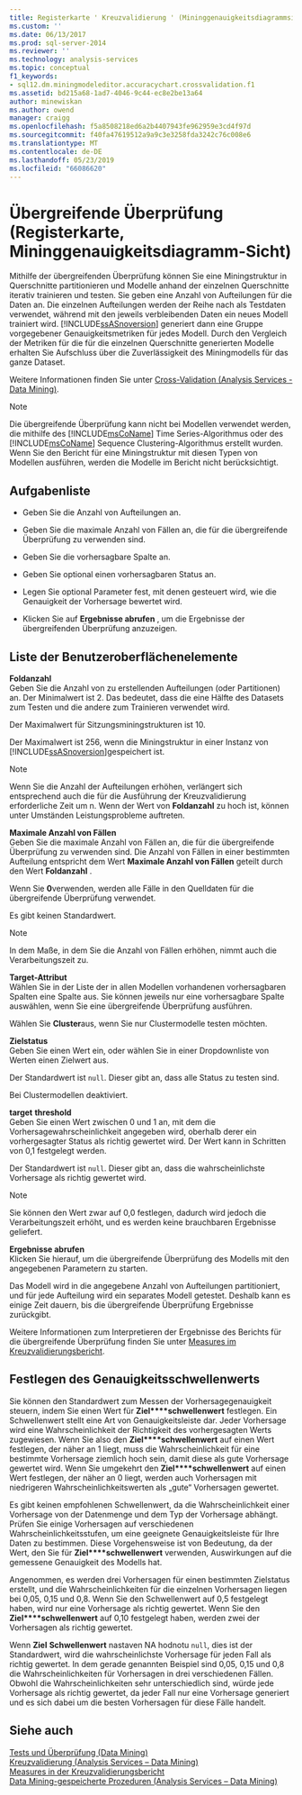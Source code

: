 ```yaml
---
title: Registerkarte ' Kreuzvalidierung ' (Mininggenauigkeitsdiagrammsicht) | Microsoft-Dokumentation
ms.custom: ''
ms.date: 06/13/2017
ms.prod: sql-server-2014
ms.reviewer: ''
ms.technology: analysis-services
ms.topic: conceptual
f1_keywords:
- sql12.dm.miningmodeleditor.accuracychart.crossvalidation.f1
ms.assetid: bd215a68-1ad7-4046-9c44-ec8e2be13a64
author: minewiskan
ms.author: owend
manager: craigg
ms.openlocfilehash: f5a8508218ed6a2b4407943fe962959e3cd4f97d
ms.sourcegitcommit: f40fa47619512a9a9c3e3258fda3242c76c008e6
ms.translationtype: MT
ms.contentlocale: de-DE
ms.lasthandoff: 05/23/2019
ms.locfileid: "66086620"
---
```

# <a name="cross-validation-tab-mining-accuracy-chart-view"></a>Übergreifende Überprüfung (Registerkarte, Mininggenauigkeitsdiagramm-Sicht)
  Mithilfe der übergreifenden Überprüfung können Sie eine Miningstruktur in Querschnitte partitionieren und Modelle anhand der einzelnen Querschnitte iterativ trainieren und testen. Sie geben eine Anzahl von Aufteilungen für die Daten an. Die einzelnen Aufteilungen werden der Reihe nach als Testdaten verwendet, während mit den jeweils verbleibenden Daten ein neues Modell trainiert wird. [!INCLUDE[ssASnoversion](../includes/ssasnoversion-md.md)] generiert dann eine Gruppe vorgegebener Genauigkeitsmetriken für jedes Modell. Durch den Vergleich der Metriken für die für die einzelnen Querschnitte generierten Modelle erhalten Sie Aufschluss über die Zuverlässigkeit des Miningmodells für das ganze Dataset.  
  
 Weitere Informationen finden Sie unter [Cross-Validation &#40;Analysis Services - Data Mining&#41;](data-mining/cross-validation-analysis-services-data-mining.md).  
  
> [!NOTE]  
>  Die übergreifende Überprüfung kann nicht bei Modellen verwendet werden, die mithilfe des [!INCLUDE[msCoName](../includes/msconame-md.md)] Time Series-Algorithmus oder des [!INCLUDE[msCoName](../includes/msconame-md.md)] Sequence Clustering-Algorithmus erstellt wurden. Wenn Sie den Bericht für eine Miningstruktur mit diesen Typen von Modellen ausführen, werden die Modelle im Bericht nicht berücksichtigt.  
  
## <a name="task-list"></a>Aufgabenliste  
  
-   Geben Sie die Anzahl von Aufteilungen an.  
  
-   Geben Sie die maximale Anzahl von Fällen an, die für die übergreifende Überprüfung zu verwenden sind.  
  
-   Geben Sie die vorhersagbare Spalte an.  
  
-   Geben Sie optional einen vorhersagbaren Status an.  
  
-   Legen Sie optional Parameter fest, mit denen gesteuert wird, wie die Genauigkeit der Vorhersage bewertet wird.  
  
-   Klicken Sie auf **Ergebnisse abrufen** , um die Ergebnisse der übergreifenden Überprüfung anzuzeigen.  
  
## <a name="uielement-list"></a>Liste der Benutzeroberflächenelemente  
 **Foldanzahl**  
 Geben Sie die Anzahl von zu erstellenden Aufteilungen (oder Partitionen) an. Der Minimalwert ist 2. Das bedeutet, dass die eine Hälfte des Datasets zum Testen und die andere zum Trainieren verwendet wird.  
  
 Der Maximalwert für Sitzungsminingstrukturen ist 10.  
  
 Der Maximalwert ist 256, wenn die Miningstruktur in einer Instanz von [!INCLUDE[ssASnoversion](../includes/ssasnoversion-md.md)]gespeichert ist.  
  
> [!NOTE]  
>  Wenn Sie die Anzahl der Aufteilungen erhöhen, verlängert sich entsprechend auch die für die Ausführung der Kreuzvalidierung erforderliche Zeit um n. Wenn der Wert von **Foldanzahl** zu hoch ist, können unter Umständen Leistungsprobleme auftreten.  
  
 **Maximale Anzahl von Fällen**  
 Geben Sie die maximale Anzahl von Fällen an, die für die übergreifende Überprüfung zu verwenden sind. Die Anzahl von Fällen in einer bestimmten Aufteilung entspricht dem Wert **Maximale Anzahl von Fällen** geteilt durch den Wert **Foldanzahl** .  
  
 Wenn Sie **0**verwenden, werden alle Fälle in den Quelldaten für die übergreifende Überprüfung verwendet.  
  
 Es gibt keinen Standardwert.  
  
> [!NOTE]  
>  In dem Maße, in dem Sie die Anzahl von Fällen erhöhen, nimmt auch die Verarbeitungszeit zu.  
  
 **Target-Attribut**  
 Wählen Sie in der Liste der in allen Modellen vorhandenen vorhersagbaren Spalten eine Spalte aus. Sie können jeweils nur eine vorhersagbare Spalte auswählen, wenn Sie eine übergreifende Überprüfung ausführen.  
  
 Wählen Sie **Cluster**aus, wenn Sie nur Clustermodelle testen möchten.  
  
 **Zielstatus**  
 Geben Sie einen Wert ein, oder wählen Sie in einer Dropdownliste von Werten einen Zielwert aus.  
  
 Der Standardwert ist `null`. Dieser gibt an, dass alle Status zu testen sind.  
  
 Bei Clustermodellen deaktiviert.  
  
 **target**  **threshold**  
 Geben Sie einen Wert zwischen 0 und 1 an, mit dem die Vorhersagewahrscheinlichkeit angegeben wird, oberhalb derer ein vorhergesagter Status als richtig gewertet wird. Der Wert kann in Schritten von 0,1 festgelegt werden.  
  
 Der Standardwert ist `null`. Dieser gibt an, dass die wahrscheinlichste Vorhersage als richtig gewertet wird.  
  
> [!NOTE]  
>  Sie können den Wert zwar auf 0,0 festlegen, dadurch wird jedoch die Verarbeitungszeit erhöht, und es werden keine brauchbaren Ergebnisse geliefert.  
  
 **Ergebnisse abrufen**  
 Klicken Sie hierauf, um die übergreifende Überprüfung des Modells mit den angegebenen Parametern zu starten.  
  
 Das Modell wird in die angegebene Anzahl von Aufteilungen partitioniert, und für jede Aufteilung wird ein separates Modell getestet. Deshalb kann es einige Zeit dauern, bis die übergreifende Überprüfung Ergebnisse zurückgibt.  
  
 Weitere Informationen zum Interpretieren der Ergebnisse des Berichts für die übergreifende Überprüfung finden Sie unter [Measures im Kreuzvalidierungsbericht](data-mining/measures-in-the-cross-validation-report.md).  
  
## <a name="setting-the-accuracy-threshold"></a>Festlegen des Genauigkeitsschwellenwerts  
 Sie können den Standardwert zum Messen der Vorhersagegenauigkeit steuern, indem Sie einen Wert für **Ziel****schwellenwert** festlegen. Ein Schwellenwert stellt eine Art von Genauigkeitsleiste dar. Jeder Vorhersage wird eine Wahrscheinlichkeit der Richtigkeit des vorhergesagten Werts zugewiesen. Wenn Sie also den **Ziel****schwellenwert** auf einen Wert festlegen, der näher an 1 liegt, muss die Wahrscheinlichkeit für eine bestimmte Vorhersage ziemlich hoch sein, damit diese als gute Vorhersage gewertet wird. Wenn Sie umgekehrt den **Ziel****schwellenwert** auf einen Wert festlegen, der näher an 0 liegt, werden auch Vorhersagen mit niedrigeren Wahrscheinlichkeitswerten als „gute“ Vorhersagen gewertet.  
  
 Es gibt keinen empfohlenen Schwellenwert, da die Wahrscheinlichkeit einer Vorhersage von der Datenmenge und dem Typ der Vorhersage abhängt. Prüfen Sie einige Vorhersagen auf verschiedenen Wahrscheinlichkeitsstufen, um eine geeignete Genauigkeitsleiste für Ihre Daten zu bestimmen. Diese Vorgehensweise ist von Bedeutung, da der Wert, den Sie für **Ziel****schwellenwert** verwenden, Auswirkungen auf die gemessene Genauigkeit des Modells hat.  
  
 Angenommen, es werden drei Vorhersagen für einen bestimmten Zielstatus erstellt, und die Wahrscheinlichkeiten für die einzelnen Vorhersagen liegen bei 0,05, 0,15 und 0,8. Wenn Sie den Schwellenwert auf 0,5 festgelegt haben, wird nur eine Vorhersage als richtig gewertet. Wenn Sie den **Ziel****schwellenwert** auf 0,10 festgelegt haben, werden zwei der Vorhersagen als richtig gewertet.  
  
 Wenn **Ziel** **Schwellenwert** nastaven NA hodnotu `null`, dies ist der Standardwert, wird die wahrscheinlichste Vorhersage für jeden Fall als richtig gewertet. In dem gerade genannten Beispiel sind 0,05, 0,15 und 0,8 die Wahrscheinlichkeiten für Vorhersagen in drei verschiedenen Fällen. Obwohl die Wahrscheinlichkeiten sehr unterschiedlich sind, würde jede Vorhersage als richtig gewertet, da jeder Fall nur eine Vorhersage generiert und es sich dabei um die besten Vorhersagen für diese Fälle handelt.  
  
## <a name="see-also"></a>Siehe auch  
 [Tests und Überprüfung &#40;Data Mining&#41;](data-mining/testing-and-validation-data-mining.md)   
 [Kreuzvalidierung &#40;Analysis Services – Data Mining&#41;](data-mining/cross-validation-analysis-services-data-mining.md)   
 [Measures in der Kreuzvalidierungsbericht](data-mining/measures-in-the-cross-validation-report.md)   
 [Data Mining-gespeicherte Prozeduren &#40;Analysis Services – Data Mining&#41;](/sql/analysis-services/data-mining/data-mining-stored-procedures-analysis-services-data-mining)  
  
  
